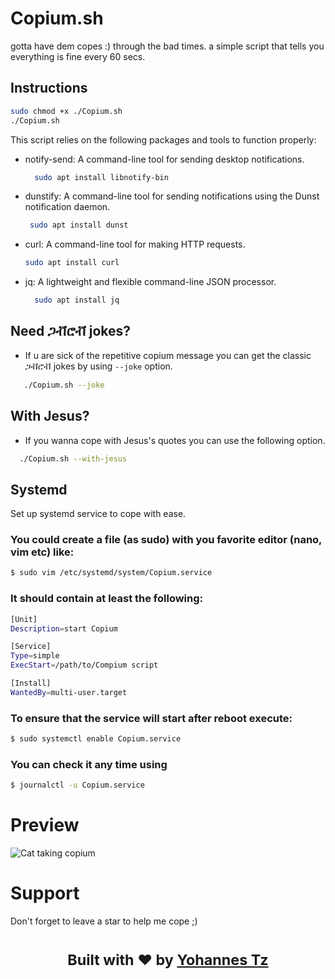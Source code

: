 # Copium.sh
gotta have dem copes :) through the bad times. a simple script that
tells you everything is fine every 60 secs.

## Instructions

```bash
sudo chmod +x ./Copium.sh
./Copium.sh
```
This script relies on the following packages and tools to function properly:

 - notify-send: A command-line tool for sending desktop notifications.
    ```bash
      sudo apt install libnotify-bin
    ```
 - dunstify: A command-line tool for sending notifications using the Dunst notification daemon.
     ```bash
      sudo apt install dunst
    ```
 - curl: A command-line tool for making HTTP requests.
      ```bash
      sudo apt install curl
    ```
 - jq: A lightweight and flexible command-line JSON processor.
    ```bash
      sudo apt install jq
    ```

## Need ጋቭሮቭ jokes?
- If u are sick of the repetitive copium message you can get the classic ጋቭሮቭ jokes by using `--joke` option.

```bash
   ./Copium.sh --joke
```

## With Jesus?
- If you wanna cope with Jesus's quotes you can use the following option.

```bash
  ./Copium.sh --with-jesus
```

## Systemd
Set up systemd service to cope with ease.

### You could create a file (as sudo) with you favorite editor (nano, vim etc) like:
```bash 
$ sudo vim /etc/systemd/system/Copium.service
```

### It should contain at least the following:
```bash
[Unit]
Description=start Copium

[Service]
Type=simple
ExecStart=/path/to/Compium script

[Install]
WantedBy=multi-user.target
```

### To ensure that the service will start after reboot execute: 
```bash
$ sudo systemctl enable Copium.service
```

### You can check it any time using
```bash
$ journalctl -u Copium.service
```


# Preview
![Cat taking copium](/copium-cat.gif)

# Support

Don't forget to leave a star to help me cope ;)

<div align="center">
  <h1><sub>Built with ❤︎ by
  <a href="http://yohannestz.netlify.app/">Yohannes Tz</a><h1>
</div>